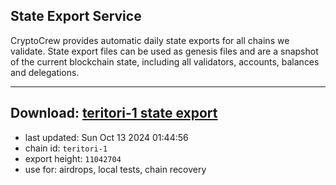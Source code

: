 ## State Export Service
CryptoCrew provides automatic daily state exports for all chains we validate. State export files can be used as genesis files and are a snapshot of the current blockchain state, including all validators, accounts, balances and delegations.

---
**Download: [teritori-1 state export](https://dl-eu2.ccvalidators.com/SERVICE/teritori/teritori-1_export_11042704.json)**
---

- last updated: Sun Oct 13 2024 01:44:56
- chain id: `teritori-1`
- export height: `11042704`
- use for: airdrops, local tests, chain recovery
